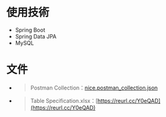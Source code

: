 # 使用技術

* Spring Boot
* Spring Data JPA
* MySQL

# 文件

* > Postman Collection：[nice.postman_collection.json](_doc/nice.postman_collection.json)
* > Table Specification.xlsx：[https://reurl.cc/Y0eQAD](https://reurl.cc/Y0eQAD)